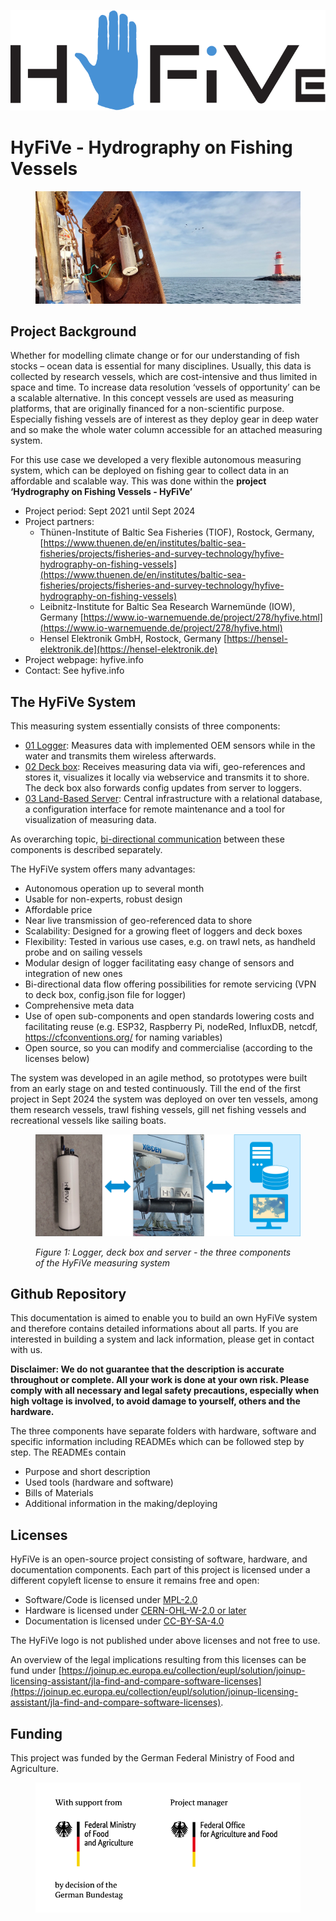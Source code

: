 ![Picture](media/HyFive_Logo_schwarz_blau.svg)

# HyFiVe - Hydrography on Fishing Vessels

<figure> 
   <img src="media/hyfive_eyecatcher.jpg" title="hyfive_eyecatcher">
</figure>

## Project Background 
Whether for modelling climate change or for our understanding of fish stocks – ocean data is essential for many disciplines. Usually, this data is collected by research vessels, which are cost-intensive and thus limited in space and time. To increase data resolution ‘vessels of opportunity’ can be a scalable alternative. In this concept vessels are used as measuring platforms, that are originally financed for a non-scientific purpose. Especially fishing vessels are of interest as they deploy gear in deep water and so make the whole water column accessible for an attached measuring system.

For this use case we developed a very flexible autonomous measuring system, which can be deployed on fishing gear to collect data in an affordable and scalable way. This was done within the **project ‘Hydrography on Fishing Vessels - HyFiVe’**
- Project period: Sept 2021 until Sept 2024
- Project partners:  
    - Thünen-Institute of Baltic Sea Fisheries (TIOF), Rostock, Germany, [https://www.thuenen.de/en/institutes/baltic-sea-fisheries/projects/fisheries-and-survey-technology/hyfive-hydrography-on-fishing-vessels](https://www.thuenen.de/en/institutes/baltic-sea-fisheries/projects/fisheries-and-survey-technology/hyfive-hydrography-on-fishing-vessels)
    - Leibnitz-Institute for Baltic Sea Research Warnemünde (IOW), Germany [https://www.io-warnemuende.de/project/278/hyfive.html](https://www.io-warnemuende.de/project/278/hyfive.html)
    - Hensel Elektronik GmbH, Rostock, Germany [https://hensel-elektronik.de](https://hensel-elektronik.de)
- Project webpage: hyfive.info
- Contact: See hyfive.info

## The HyFiVe System

This measuring system essentially consists of three components: 
- [01 Logger](./01_Logger/): Measures data with implemented OEM sensors while in the water and transmits them wireless afterwards.
- [02 Deck box](./02_Deckbox/): Receives measuring data via wifi, geo-references and stores it, visualizes it locally via webservice and transmits it to shore. The deck box also forwards config updates from server to loggers.
- [03 Land-Based Server](./03_Server/): Central infrastructure with a relational database, a configuration interface for remote maintenance and a tool for visualization of measuring data.

As overarching topic, [bi-directional communication](./bi_directional_communication/) between these components is described separately. 

The HyFiVe system offers many advantages:
- Autonomous operation up to several month
- Usable for non-experts, robust design
- Affordable price 
- Near live transmission of geo-referenced data to shore
- Scalability: Designed for a growing fleet of loggers and deck boxes
- Flexibility: Tested in various use cases, e.g. on trawl nets, as handheld probe and on sailing vessels 
- Modular design of logger facilitating easy change of sensors and integration of new ones
- Bi-directional data flow offering possibilities for remote servicing (VPN to deck box, config.json file for logger) 
- Comprehensive meta data
- Use of open sub-components and open standards lowering costs and facilitating reuse (e.g. ESP32, Raspberry Pi, nodeRed, InfluxDB, netcdf, https://cfconventions.org/ for naming variables)
- Open source, so you can modify and commercialise (according to the licenses below)

The system was developed in an agile method, so prototypes were built from an early stage on and tested continuously. Till the end of the first project in Sept 2024 the system was deployed on over ten vessels, among them research vessels, trawl fishing vessels, gill net fishing vessels and recreational vessels like sailing boats. 

<figure> 
   <img src="media/System_overview.svg"  title="system_overview">

   <figurecaption><a name="figure1">*Figure 1:*</a> *Logger, deck box and server - the three components of the HyFiVe measuring system*</figurecaption>
</figure>

## Github Repository
This documentation is aimed to enable you to build an own HyFiVe system and therefore contains detailed informations about all parts. If you are interested in building a system and lack information, please get in contact with us. 

**Disclaimer: We do not guarantee that the description is accurate throughout or complete. All your work is done at your own risk. Please comply with all necessary and legal safety precautions, especially when high voltage is involved, to avoid damage to yourself, others and the hardware.**

The three components have separate folders with hardware, software and specific information including READMEs which can be followed step by step. The READMEs contain
- Purpose and short description
- Used tools (hardware and software)
- Bills of Materials
- Additional information in the making/deploying

## Licenses
HyFiVe is an open-source project consisting of software, hardware, and documentation components. Each part of this project is licensed under a different copyleft license to ensure it remains free and open:

- Software/Code is licensed under [MPL-2.0](LICENSE_MPL-2.0)
- Hardware is licensed under [CERN-OHL-W-2.0 or later](LICENSE_CERN-OHL-W-2.0)
- Documentation is licensed under [CC-BY-SA-4.0](LICENSE_CC-BY-SA-4.0)

The HyFiVe logo is not published under above licenses and not free to use. 

An overview of the legal implications resulting from this licenses can be fund under [https://joinup.ec.europa.eu/collection/eupl/solution/joinup-licensing-assistant/jla-find-and-compare-software-licenses](https://joinup.ec.europa.eu/collection/eupl/solution/joinup-licensing-assistant/jla-find-and-compare-software-licenses).

## Funding
This project was funded by the German Federal Ministry of Food and Agriculture. 
<figure> 
   <img src="media/funding_agency.png" width=500 title="funding_agency">
</figure>